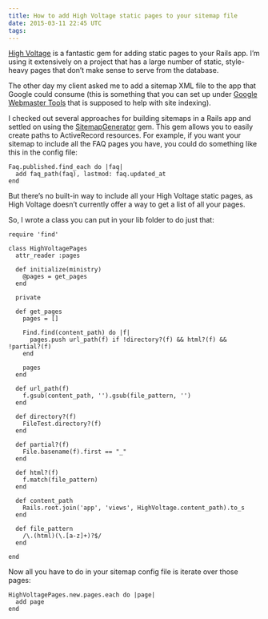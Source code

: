 ```yaml
---
title: How to add High Voltage static pages to your sitemap file
date: 2015-03-11 22:45 UTC
tags:
---
```


<a href="https://github.com/thoughtbot/high_voltage">High Voltage</a> is a fantastic gem for adding static pages to your Rails app. I’m using it extensively on a project that has a large number of static, style-heavy pages that don’t make sense to serve from the database.

The other day my client asked me to add a sitemap XML file to the app that Google could consume (this is something that you can set up under <a href="https://www.google.com/webmasters/tools/">Google Webmaster Tools</a> that is supposed to help with site indexing).

I checked out several approaches for building sitemaps in a Rails app and settled on using the <a href="https://github.com/kjvarga/sitemap_generator">SitemapGenerator</a> gem. This gem allows you to easily create paths to ActiveRecord resources. For example, if you want your sitemap to include all the FAQ pages you have, you could do something like this in the config file:

```
Faq.published.find_each do |faq|
  add faq_path(faq), lastmod: faq.updated_at
end
```

But there’s no built-in way to include all your High Voltage static pages, as High Voltage doesn’t currently offer a way to get a list of all your pages.

So, I wrote a class you can put in your lib folder to do just that:

```
require 'find'

class HighVoltagePages
  attr_reader :pages

  def initialize(ministry)
    @pages = get_pages
  end

  private

  def get_pages
    pages = []

    Find.find(content_path) do |f|
      pages.push url_path(f) if !directory?(f) && html?(f) && !partial?(f)
    end

    pages
  end

  def url_path(f)
    f.gsub(content_path, '').gsub(file_pattern, '')
  end

  def directory?(f)
    FileTest.directory?(f)
  end

  def partial?(f)
    File.basename(f).first == "_"
  end

  def html?(f)
    f.match(file_pattern)
  end

  def content_path
    Rails.root.join('app', 'views', HighVoltage.content_path).to_s
  end

  def file_pattern
    /\.(html)(\.[a-z]+)?$/
  end

end
```

Now all you have to do in your sitemap config file is iterate over those pages:

```
HighVoltagePages.new.pages.each do |page|
  add page
end
```
